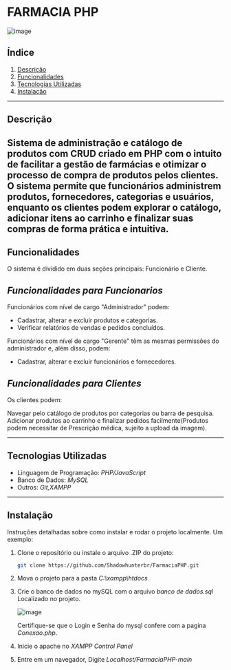 # FARMACIA PHP


![image](https://github.com/user-attachments/assets/b0c5b714-af1d-46f4-9dd5-facfa4986669)


## Índice

1. [Descrição](#descrição)
2. [Funcionalidades](#funcionalidades)
3. [Tecnologias Utilizadas](#tecnologias-utilizadas)
4. [Instalação](#instalação)

---

## Descrição

Sistema de administração e catálogo de produtos com CRUD criado em PHP com o intuito de facilitar a gestão de farmácias e otimizar o processo de compra de produtos pelos clientes. 
O sistema permite que funcionários administrem produtos, fornecedores, categorias e usuários, enquanto os clientes 
podem explorar o catálogo, adicionar itens ao carrinho e finalizar suas compras de forma prática e intuitiva.
---

## Funcionalidades

O sistema é dividido em duas seções principais: Funcionário e Cliente.

## *Funcionalidades para Funcionarios*
Funcionários com nível de cargo "Administrador" podem:
- Cadastrar, alterar e excluir produtos e categorias.
- Verificar relatórios de vendas e pedidos concluídos.

Funcionários com nível de cargo "Gerente" têm as mesmas permissões do administrador e, além disso, podem:
- Cadastrar, alterar e excluir funcionários e fornecedores.

## *Funcionalidades para Clientes*
Os clientes podem:

Navegar pelo catálogo de produtos por categorias ou barra de pesquisa.
Adicionar produtos ao carrinho e finalizar pedidos facilmente(Produtos podem necessitar de Prescrição médica, sujeito a upload da imagem).

---

## Tecnologias Utilizadas

- Linguagem de Programação: *PHP/JavaScript*
- Banco de Dados: *MySQL*
- Outros: *Git,XAMPP*

---

## Instalação

Instruções detalhadas sobre como instalar e rodar o projeto localmente. Um exemplo:

1. Clone o repositório ou instale o arquivo .ZIP do projeto:
   ```bash
   git clone https://github.com/Shadowhunterbr/FarmaciaPHP.git
   
2. Mova o projeto para a pasta *C:\xampp\htdocs*

3. Crie o banco de dados no mySQL com o arquivo *banco de dados.sql* Localizado no projeto.
    
   ![image](https://github.com/user-attachments/assets/31db64d8-3c89-4210-a59d-d64e7096d1a9)

   Certifique-se que o Login e Senha do mysql confere com a pagina *Conexao.php*.

4. Inicie o apache no *XAMPP Control Panel*

5. Entre em um navegador, Digite *Localhost/FarmaciaPHP-main*
   
